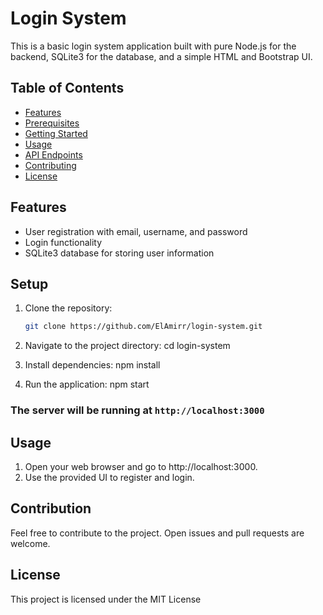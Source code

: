 # Login System

This is a basic login system application built with pure Node.js for the backend, SQLite3 for the database, and a simple HTML and Bootstrap UI.

## Table of Contents

- [Features](#features)
- [Prerequisites](#prerequisites)
- [Getting Started](#getting-started)
- [Usage](#usage)
- [API Endpoints](#api-endpoints)
- [Contributing](#contributing)
- [License](#license)

## Features

- User registration with email, username, and password
- Login functionality
- SQLite3 database for storing user information

## Setup

1. Clone the repository:

   ```bash
   git clone https://github.com/ElAmirr/login-system.git

2. Navigate to the project directory:
    cd login-system

3. Install dependencies:
    npm install

4. Run the application:
    npm start

### The server will be running at `http://localhost:3000`

## Usage

1. Open your web browser and go to http://localhost:3000.
2. Use the provided UI to register and login.

## Contribution

Feel free to contribute to the project. Open issues and pull requests are welcome.

## License

This project is licensed under the MIT License

